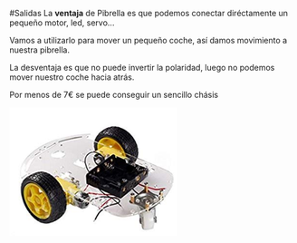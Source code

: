 #Salidas
La **ventaja** de Pibrella es que podemos conectar diréctamente un pequeño motor, led, servo...

Vamos a utilizarlo para mover un pequeño coche, así damos movimiento a nuestra pibrella.

La desventaja es que no puede invertir la polaridad, luego no podemos mover nuestro coche hacia atrás.





Por menos de 7€ se puede conseguir un sencillo chásis

![](/assets/coche.png)
